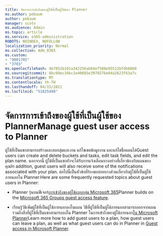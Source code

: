 ```yaml
---
title: จัดการการเข้าถึงของผู้ใช้ที่เป็นผู้ใช้ของ Planner
ms.author: pebaum
author: pebaum
manager: scotv
ms.audience: Admin
ms.topic: article
ms.service: o365-administration
ROBOTS: NOINDEX, NOFOLLOW
localization_priority: Normal
ms.collection: Adm_O365
ms.custom:
- "9001705"
- "3783"
ms.openlocfilehash: 4b7852b101a342256ab64ef580e95512bfdb6860
ms.sourcegitcommit: 8bc60ec34bc1e40685e3976576e04a2623f63a7c
ms.translationtype: MT
ms.contentlocale: th-TH
ms.lasthandoff: 04/15/2021
ms.locfileid: "51825498"
---
```

# <a name="manage-guest-user-access-to-planner"></a><span data-ttu-id="0a418-102">จัดการการเข้าถึงของผู้ใช้ที่เป็นผู้ใช้ของ Planner</span><span class="sxs-lookup"><span data-stu-id="0a418-102">Manage guest user access to Planner</span></span>

<span data-ttu-id="0a418-103">ผู้ใช้ที่เป็นแขกสามารถสร้างและลบกลุ่มและงาน แก้ไขเขตข้อมูลงาน และแก้ไขชื่อแผนได้</span><span class="sxs-lookup"><span data-stu-id="0a418-103">Guest users can create and delete buckets and tasks, edit task fields, and edit the plan name.</span></span> <span data-ttu-id="0a418-104">นอกจากนี้ ผู้ใช้ที่เป็นแขกยังจะได้รับการแจ้งเตือนบางอย่างที่เกี่ยวข้องกับแผนของคุณ</span><span class="sxs-lookup"><span data-stu-id="0a418-104">In addition, guest users will also receive some of the notifications associated with your plan.</span></span> <span data-ttu-id="0a418-105">ต่อไปนี้เป็นหัวข้อที่ร้องขอบ่อยบางส่วนเกี่ยวกับผู้ใช้ที่เป็นผู้ใช้ภายนอกใน Planner:</span><span class="sxs-lookup"><span data-stu-id="0a418-105">Here are some frequently requested topics about guest users in Planner:</span></span>

- <span data-ttu-id="0a418-106">Planner รุ่นบนฟีเจอร์[การเข้าถึงของผู้ใช้แบบกลุ่ม Microsoft 365](https://support.office.com/article/Adding-guests-to-Office-365-Groups-bfc7a840-868f-4fd6-a390-f347bf51aff6)</span><span class="sxs-lookup"><span data-stu-id="0a418-106">Planner builds on the [Microsoft 365 Groups guest access feature](https://support.office.com/article/Adding-guests-to-Office-365-Groups-bfc7a840-868f-4fd6-a390-f347bf51aff6).</span></span> 

- <span data-ttu-id="0a418-107">เรียนรู้วิธีเพิ่มผู้ใช้ที่เป็นผู้ใช้ภายนอกลงในแผน วิธีที่ผู้ใช้ที่เป็นผู้ใช้ภายนอกสามารถออกจากแผน รวมถึงสิ่งที่ผู้ใช้ที่เป็นแขกสามารถลงใน Planner ในการเข้าถึงของผู้ใช้ภายนอก[ใน Microsoft Planner](https://support.office.com/article/Guest-access-in-Microsoft-Planner-cc5d7f96-dced-4da4-ab62-08c72d9759c6)</span><span class="sxs-lookup"><span data-stu-id="0a418-107">Learn more how to add guest users to a plan, how guest users can leave a plan, as well as what guest users can do in Planner in [Guest access in Microsoft Planner](https://support.office.com/article/Guest-access-in-Microsoft-Planner-cc5d7f96-dced-4da4-ab62-08c72d9759c6).</span></span>
